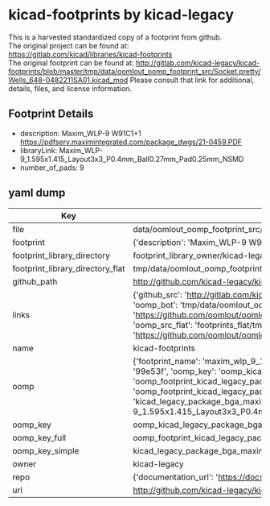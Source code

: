 # kicad-footprints by kicad-legacy  
This is a harvested standardized copy of a footprint from github.  
The original project can be found at:  
https://gitlab.com/kicad/libraries/kicad-footprints  
The original footprint can be found at:
http://gitlab.com/kicad-legacy/kicad-footprints/blob/master/tmp/data/oomlout_oomp_footprint_src/Socket.pretty/Wells_648-0482211SA01.kicad_mod
Please consult that link for additional, details, files, and license information.  
## Footprint Details
* description: Maxim_WLP-9 W91C1+1 https://pdfserv.maximintegrated.com/package_dwgs/21-0459.PDF  
* libraryLink: Maxim_WLP-9_1.595x1.415_Layout3x3_P0.4mm_Ball0.27mm_Pad0.25mm_NSMD  
* number_of_pads: 9  
## yaml dump  
| Key | Value |  
| --- | --- |  
| file | data/oomlout_oomp_footprint_src/kicad-footprints/Package_BGA.pretty/Maxim_WLP-9_1.595x1.415_Layout3x3_P0.4mm_Ball0.27mm_Pad0.25mm_NSMD.kicad_mod |  
| footprint | {'description': 'Maxim_WLP-9 W91C1+1 https://pdfserv.maximintegrated.com/package_dwgs/21-0459.PDF', 'libraryLink': 'Maxim_WLP-9_1.595x1.415_Layout3x3_P0.4mm_Ball0.27mm_Pad0.25mm_NSMD', 'number_of_pads': 9} |  
| footprint_library_directory | footprint_library_owner/kicad-legacy_kicad-footprints |  
| footprint_library_directory_flat | tmp/data/oomlout_oomp_footprint_src/footprints_flat/kicad_legacy_package_bga_maxim_wlp_9_1_595x1_415_layout3x3_p0_4mm_ball0_27mm_pad0_25mm_nsmd/working |  
| github_path | http://github.com/kicad-legacy/kicad-footprints/blob/master/tmp/data/oomlout_oomp_footprint_src/Package_BGA.pretty/Maxim_WLP-9_1.595x1.415_Layout3x3_P0.4mm_Ball0.27mm_Pad0.25mm_NSMD.kicad_mod |  
| links | {'github_src': 'http://gitlab.com/kicad-legacy/kicad-footprints/blob/master/tmp/data/oomlout_oomp_footprint_src/Socket.pretty/Wells_648-0482211SA01.kicad_mod', 'github_src_repo': 'https://gitlab.com/kicad/libraries/kicad-footprints', 'oomp_bot': 'tmp/data/oomlout_oomp_footprint_src/footprints/kicad_legacy_package_bga_maxim_wlp_9_1_595x1_415_layout3x3_p0_4mm_ball0_27mm_pad0_25mm_nsmd/working', 'oomp_bot_github': 'https://github.com/oomlout/oomlout_oomp_footprint_bot/tree/main/tmp/data/oomlout_oomp_footprint_src/footprints/kicad_legacy_package_bga_maxim_wlp_9_1_595x1_415_layout3x3_p0_4mm_ball0_27mm_pad0_25mm_nsmd/working', 'oomp_src_flat': 'footprints_flat/tmp/data/oomlout_oomp_footprint_src/footprints_flat/kicad_legacy_package_bga_maxim_wlp_9_1_595x1_415_layout3x3_p0_4mm_ball0_27mm_pad0_25mm_nsmd/working', 'oomp_src_flat_github': 'https://github.com/oomlout/oomlout_oomp_footprint_src/tree/main/tmp/data/oomlout_oomp_footprint_src/footprints_flat/kicad_legacy_package_bga_maxim_wlp_9_1_595x1_415_layout3x3_p0_4mm_ball0_27mm_pad0_25mm_nsmd/working'} |  
| name | kicad-footprints |  
| oomp | {'footprint_name': 'maxim_wlp_9_1_595x1_415_layout3x3_p0_4mm_ball0_27mm_pad0_25mm_nsmd', 'library_name': 'package_bga', 'md5': '99e53f6ac6f1061770b66d01927d4745', 'md5_10': '99e53f6ac6', 'md5_5': '99e53', 'md5_6': '99e53f', 'oomp_key': 'oomp_kicad_legacy_package_bga_maxim_wlp_9_1_595x1_415_layout3x3_p0_4mm_ball0_27mm_pad0_25mm_nsmd', 'oomp_key_extra': 'oomp_footprint_kicad_legacy_package_bga_maxim_wlp_9_1_595x1_415_layout3x3_p0_4mm_ball0_27mm_pad0_25mm_nsmd', 'oomp_key_full': 'oomp_footprint_kicad_legacy_package_bga_maxim_wlp_9_1_595x1_415_layout3x3_p0_4mm_ball0_27mm_pad0_25mm_nsmd_99e53f', 'oomp_key_simple': 'kicad_legacy_package_bga_maxim_wlp_9_1_595x1_415_layout3x3_p0_4mm_ball0_27mm_pad0_25mm_nsmd', 'original_filename': 'data/oomlout_oomp_footprint_src/kicad-footprints/Package_BGA.pretty/Maxim_WLP-9_1.595x1.415_Layout3x3_P0.4mm_Ball0.27mm_Pad0.25mm_NSMD.kicad_mod', 'owner_name': 'kicad_legacy'} |  
| oomp_key | oomp_kicad_legacy_package_bga_maxim_wlp_9_1_595x1_415_layout3x3_p0_4mm_ball0_27mm_pad0_25mm_nsmd |  
| oomp_key_full | oomp_footprint_kicad_legacy_package_bga_maxim_wlp_9_1_595x1_415_layout3x3_p0_4mm_ball0_27mm_pad0_25mm_nsmd |  
| oomp_key_simple | kicad_legacy_package_bga_maxim_wlp_9_1_595x1_415_layout3x3_p0_4mm_ball0_27mm_pad0_25mm_nsmd |  
| owner | kicad-legacy |  
| repo | {'documentation_url': 'https://docs.github.com/rest/repos/repos#get-a-repository', 'message': 'Not Found'} |  
| url | http://github.com/kicad-legacy/kicad-footprints |  


